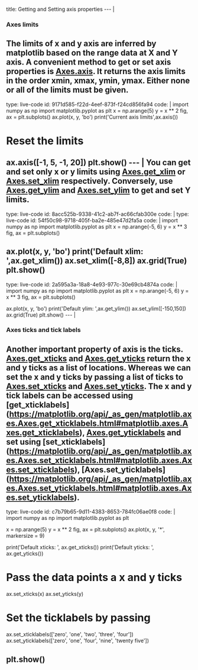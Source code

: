 title: Getting and Setting axis properties
--- |
### Axes limits
  The limits of x and y axis are inferred by matplotlib based on the range data at X and Y axis. A convenient method to get or set axis properties is [Axes.axis](https://matplotlib.org/api/_as_gen/matplotlib.axes.Axes.axis.html#matplotlib.axes.Axes.axis). It returns the axis limits in the order xmin, xmax, ymin, ymax. Either none or all of the limits must be given.
---  
type: live-code
id: 9171d585-f22d-4eef-873f-f24cd856fa94
code: |
  import numpy as np
  import matplotlib.pyplot as plt
  x = np.arange(5)
  y = x ** 2
  fig, ax = plt.subplots()
  ax.plot(x, y, 'bo')
  print('Current axis limits',ax.axis())
  # Reset the limits
  ax.axis([-1, 5, -1, 20])
  plt.show()
--- |
  You can get and set only x or y limits using [Axes.get_xlim](https://matplotlib.org/api/_as_gen/matplotlib.axes.Axes.get_xlim.html#matplotlib-axes-axes-get-xlim) or [Axes.set_xlim](https://matplotlib.org/api/_as_gen/matplotlib.axes.Axes.set_xlim.html#matplotlib.axes.Axes.set_xlim) respectively. Conversely, use [Axes.get_ylim](https://matplotlib.org/api/_as_gen/matplotlib.axes.Axes.get_ylim.html#matplotlib-axes-axes-get-ylim) and [Axes.set_ylim](https://matplotlib.org/api/_as_gen/matplotlib.axes.Axes.set_ylim.html#matplotlib.axes.Axes.set_ylim) to get and set Y limits.
---
type: live-code
id: 8acc525b-9338-41c2-ab7f-ac66cfab300e
code: |
  type: live-code
id: 54f50c98-9718-405f-ba2e-485e47d2fa5a
code: |
  import numpy as np
  import matplotlib.pyplot as plt
  x = np.arange(-5, 6)
  y = x ** 3
  fig, ax = plt.subplots()

  ax.plot(x, y, 'bo')
  print('Default xlim: ',ax.get_xlim())
  ax.set_xlim([-8,8])
  ax.grid(True)
  plt.show()
---
type: live-code
id: 2a595a3a-18a8-4e93-977c-30e69cb4874a
code: |
  import numpy as np
  import matplotlib.pyplot as plt
  x = np.arange(-5, 6)
  y = x ** 3
  fig, ax = plt.subplots()

  ax.plot(x, y, 'bo')
  print('Default ylim: ',ax.get_ylim())
  ax.set_ylim([-150,150])
  ax.grid(True)
  plt.show()
--- |
  ### Axes ticks and tick labels
  Another important property of axis is the ticks. [Axes.get_xticks](https://matplotlib.org/api/_as_gen/matplotlib.axes.Axes.get_xticks.html#matplotlib.axes.Axes.get_xticks) and [Axes.get_yticks](https://matplotlib.org/api/_as_gen/matplotlib.axes.Axes.get_yticks.html#matplotlib.axes.Axes.get_yticks) return the x and y ticks as a list of locations. Whereas we can set the x and y ticks by passing a list of ticks to [Axes.set_xticks](https://matplotlib.org/api/_as_gen/matplotlib.axes.Axes.set_xticks.html#matplotlib.axes.Axes.set_xticks) and [Axes.set_yticks](https://matplotlib.org/api/_as_gen/matplotlib.axes.Axes.set_yticks.html#matplotlib.axes.Axes.set_yticks). The x and y tick labels can be accessed using [get_xticklabels] (https://matplotlib.org/api/_as_gen/matplotlib.axes.Axes.get_xticklabels.html#matplotlib.axes.Axes.get_xticklabels), [Axes.get_yticklabels](https://matplotlib.org/api/_as_gen/matplotlib.axes.Axes.get_yticklabels.html#matplotlib.axes.Axes.get_yticklabels) and set using [set_xticklabels] (https://matplotlib.org/api/_as_gen/matplotlib.axes.Axes.set_xticklabels.html#matplotlib.axes.Axes.set_xticklabels), [Axes.set_yticklabels]  (https://matplotlib.org/api/_as_gen/matplotlib.axes.Axes.set_yticklabels.html#matplotlib.axes.Axes.set_yticklabels).
---
type: live-code
id: c7b79b65-9d11-4383-8653-784fc06ae0f8
code: |
  import numpy as np
  import matplotlib.pyplot as plt

  x = np.arange(5)
  y = x ** 2
  fig, ax = plt.subplots()
  ax.plot(x, y, '*', markersize = 9)

  print('Default xticks: ', ax.get_xticks())
  print('Default yticks: ', ax.get_yticks())

  # Pass the data points a x and y ticks
  ax.set_xticks(x)
  ax.set_yticks(y)

  # Set the ticklabels by passing
  ax.set_xticklabels(['zero', 'one', 'two', 'three', 'four'])
  ax.set_yticklabels(['zero', 'one', 'four', 'nine', 'twenty five'])

  plt.show()
---
